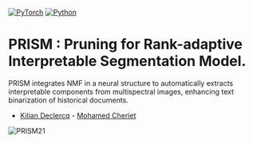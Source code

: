 [![PyTorch](https://img.shields.io/badge/PyTorch-ee4c2c?logo=pytorch&logoColor=white)](#) [![Python](https://img.shields.io/badge/Python-3776AB?logo=python&logoColor=fff)](#)
# PRISM : Pruning for Rank-adaptive Interpretable Segmentation Model.

PRISM integrates NMF in a neural structure to automatically extracts interpretable components from multispectral images, enhancing text binarization of historical documents.

- [Kilian Declercq](https://www.github.com/Kilian-Declercq) - [Mohamed Cheriet](https://profs.etsmtl.ca/mcheriet/)


![PRISM21](https://github.com/user-attachments/assets/d56ca3a3-65b6-43e0-977e-4528beff784b)


